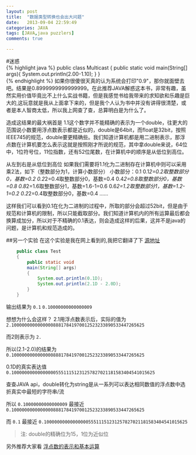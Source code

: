 ```yaml
---
layout: post
title:  "数据类型转换也会出大问题"
date:   2013-09-04 22:59:49
categories: JAVA
tags: [JAVA,java puzzlers]
comments: true      

--- 
```

#迷惑  
{% highlight java %}
	public class Multicast {
		public static void main(String[] args){
			System.out.println(2.00-1.10);
		}
	}      
{% endhighlight %}
如果你很傻很天真的认为系统会打印"0.9"，那你就面壁去吧。结果是0.8999999999999999。在此推荐JAVA解惑这本书，非常有趣，虽然实用价值毕竟比不上什么实战书籍，但是我感觉书给我带来的求知欲和乐趣是巨大的,这玩意就是我从上面拿下来的，但是我个人认为书中并没有讲得很清楚，或者是本人智商太低，所以我上网查了查，总算明白是为什么了。

造成这结果的最大祸首是 1.1这个数字并不能精确的表示为一个double，往更大的范围说小数要用浮点数表示都是近似的，double是64bit，而float是32bit，按照IEEE745的规范，double要更精确些。我们知道计算机都是用二进制表示，那浮点数在计算机要怎么表示这就是按照刚才所说的规范，其中拿double来说，64位中，1位符号位，11位指数，还有52位尾数，在计算机中的顺序是从低位到高位。
   
从左到右是从低位到高位
如果我们需要将1.1化为二进制存在计算机中则可以采用乘2法，如下（整数部分为1，计算小数部分）
小数部分：0.1
0.1*2=0.2取整数部分0，基数=0.2
0.2*2=0.4取整数部分0，基数=0.4
0.4*2=0.8取整数部分0，基数=0.8
0.8*2=1.6取整数部分1，基数=1.6-1=0.6
0.6*2=1.2取整数部分1，基数=1.2-1=0.2
0.2*2=0.4取整数部分0，基数=0.4
……          

这样我们可以看到0.1在化为二进制的过程中，所取的部分会超过52bit，但是由于规范和计算机的限制，所以只能截取部分。我们知道计算机内的所有运算最后都会换算成加分，所以对于不精确的0.1表达，则会造成这样的后果，这并不是java的问题，是计算机和规范造成的。

##另一个实验
在这个实验是我在网上看到的,我把它翻译了下 [源地址](http://coding.derkeiler.com/Archive/Java/comp.lang.java.programmer/2007-01/msg00453.html)

~~~ java
	public class Test
	{
		public static void
		main(String[] args)
		{
			System.out.println(0.1D);
			System.out.println(2.1D - 2.0D);
		}
	}               
~~~

输出结果为
`0.1`
`0.10000000000000009 ` 

想想为什么会这样？ 
2.1用浮点数表示后，实际的值为
`2.100000000000000088817841970012523233890533447265625`

而2则表示为
`2. `

所以(2.1-2.0)的结果为
`0.100000000000000088817841970012523233890533447265625`

0.1D的真实表达值
`0.1000000000000000055511151231257827021181583404541015625`  

查查JAVA api，double转化为string是从一系列可以表达相同数值的浮点数中选折真实中最短的字符串/流

所以  `0.10000000000000009`  最接近  `0.100000000000000088817841970012523233890533447265625`

而  `0.1` 最接近 `0.1000000000000000055511151231257827021181583404541015625`

> 注: double的精确位为15，1位为近似位                                                             

另外推荐大家看 [浮点数的表示和基本运算](http://www.cnblogs.com/FlyingBread/archive/2009/02/15/660206.html)  



